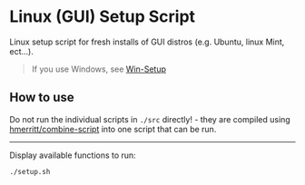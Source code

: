 # Linux (GUI) Setup Script

Linux setup script for fresh installs of GUI distros (e.g. Ubuntu, linux Mint, ect...).

> If you use Windows, see [Win-Setup](https://github.com/hmerritt/win10-setup)

## How to use

Do not run the individual scripts in `./src` directly! - they are compiled using [hmerritt/combine-script](https://github.com/hmerritt/combine-script) into one script that can be run.

---

Display available functions to run:

```bash
./setup.sh
```
